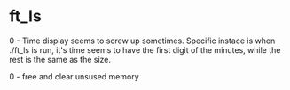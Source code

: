 # ft_ls

0	-	Time display seems to screw up sometimes. Specific instace
		is when ./ft_ls is run, it's time seems to have the first
		digit of the minutes, while the rest is the same as the
		size.

0	-	free and clear unsused memory
